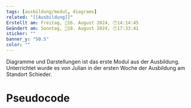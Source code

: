 ```yaml
---
tags: [ausbildung/modul, diagrams]
related: "[[Ausbildung]]"
Erstellt am: Freitag, 📅16. August 2024, 🕐14:14:45
Geändert am: Sonntag, 📅18. August 2024, 🕐17:33:41
sticker: ""
banner_y: "50.5"
color: ""
---
```

Diagramme und Darstellungen ist das erste Modul aus der Ausbildung. Unterrichtet wurde es von Julian in der ersten Woche der Ausbildung am Standort Schieder. 

# Pseudocode